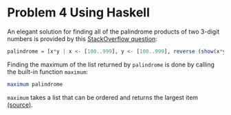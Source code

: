 # Problem 4 Using Haskell 

An elegant solution for finding all of the palindrome products of two 3-digit 
numbers is provided by this [StackOverflow question](http://stackoverflow.com/questions/1258145/palindromes-in-haskell): 

````haskell
palindrome = [x*y | x <- [100..999], y <- [100..999], reverse (show(x*y)) == show (x*y)]
````

Finding the maximum of the list returned by `palindrome` is done by calling 
the built-in function `maximum`: 

````haskell
maximum palindrome
````

`maximum` takes a list that can be ordered and returns the largest item 
[(source)](http://learnyouahaskell.com/recursion#maximum-awesome). 
